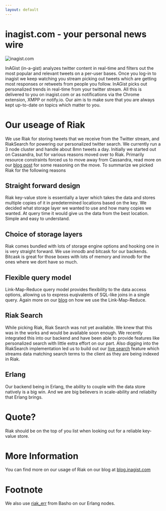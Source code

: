 ```yaml
---
layout: default
---
```

# inagist.com - your personal news wire
![inagist.com](http://wiki.basho.com/download/attachments/2326966/inagist.gif)

InAGist (in-a-gist) analyzes twitter content in real-time and filters out the most popular and relevant tweets on a per-user bases. Once you log-in to inagist we keep watching you stream picking out tweets which are getting most responses or retweets from people you follow. InAGist picks out personalized trends in real-time from your twitter stream. All this is delivered to you on inagist.com or as notifications via the Chrome extension, XMPP or notify.io. Our aim is to make sure that you are always kept up-to-date on topics which matter to you.

# Our useage of Riak
We use Riak for storing tweets that we receive from the Twitter stream, and RiakSearch for powering our personalized twitter search. We currently run a 3 node cluster and handle about 8mn tweets a day. Initially we started out on Cassandra, but for various reasons moved over to Riak. Primarily resource constraints forced us to move away from Cassandra, read more on our [blog post](http://blog.inagist.com/riak-at-inagistcom) for some reasoning on the move. To summarize we picked Riak for the following reasons

## Straight forward design
Riak key-value store is essentially a layer which takes the data and stores multiple copies of it in predetermined locations based on the key. We decided what storage layer we wanted to use and how many copies we wanted. At query time it would give us the data from the best location. Simple and easy to understand.

## Choice of storage layers
Riak comes bundled with lots of storage engine options and hooking one in is very straight forward. We use innodb and bitcask for our backends. Bitcask is great for those boxes with lots of memory and innodb for the ones where we dont have so much.

## Flexible query model
Link-Map-Reduce query model provides flexibility to the data access options, allowing us to express euqivalents of SQL-like joins in a single query. Again more on our [blog](http://blog.inagist.com/link-map-reduce-in-riak-an-example-from-inagi) on how we use the Link-Map-Reduce.

## Riak Search
While picking Riak, Riak Search was not yet available. We knew that this was in the works and would be available soon enough. We recently integrated this into our backend and have been able to provide features like personalized search with little extra effort on our part. Also digging into the RiakSearch implementation led us to build out our [live search](http://inagist.com/search/live?q=wikileaks) feature which streams data matching search terms to the client as they are being indexed in Riak.

## Erlang 
Our backend being in Erlang, the ability to couple with the data store natively is a big win. And we are big believers in scale-ability and reliabilty that Erlang brings. 

# Quote?
Riak should be on the top of you list when looking out for a reliable key-value store.

# More Information
You can find more on our usage of Riak on our blog at [blog.inagist.com](http://blog.inagist.com)

# Footnote
We also use [riak_err](https://github.com/basho/riak_err) from Basho on our Erlang nodes.
